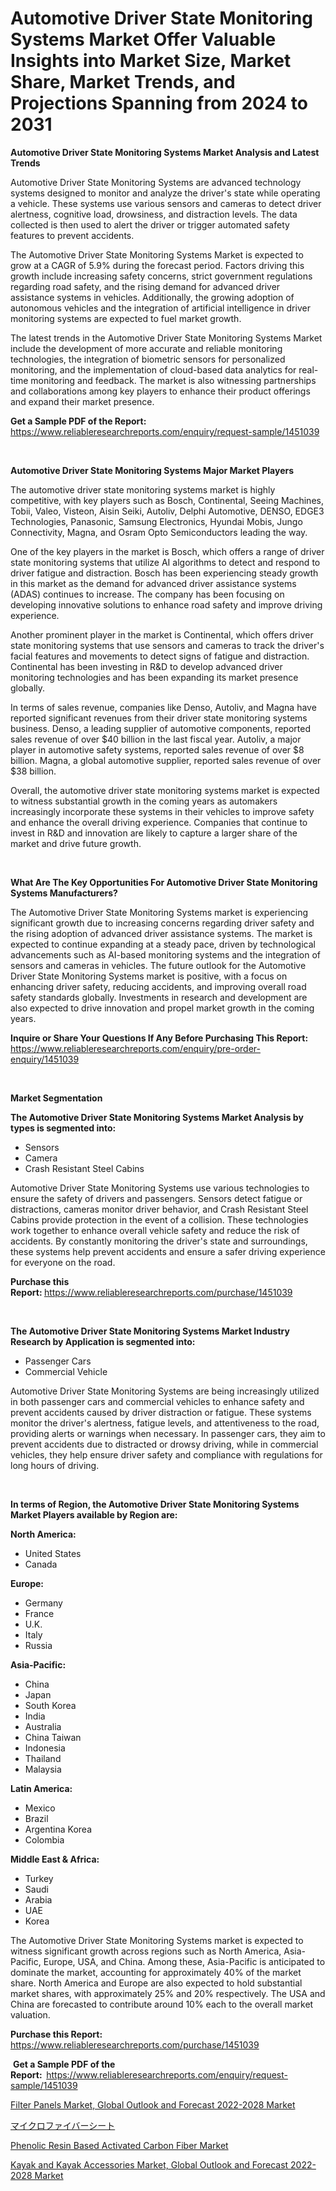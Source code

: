 <p><h1>Automotive Driver State Monitoring Systems Market Offer Valuable Insights into Market Size, Market Share, Market Trends, and Projections Spanning from 2024 to 2031</h1></p><p><strong>Automotive Driver State Monitoring Systems Market Analysis and Latest Trends</strong></p>
<p><p>Automotive Driver State Monitoring Systems are advanced technology systems designed to monitor and analyze the driver's state while operating a vehicle. These systems use various sensors and cameras to detect driver alertness, cognitive load, drowsiness, and distraction levels. The data collected is then used to alert the driver or trigger automated safety features to prevent accidents.</p><p>The Automotive Driver State Monitoring Systems Market is expected to grow at a CAGR of 5.9% during the forecast period. Factors driving this growth include increasing safety concerns, strict government regulations regarding road safety, and the rising demand for advanced driver assistance systems in vehicles. Additionally, the growing adoption of autonomous vehicles and the integration of artificial intelligence in driver monitoring systems are expected to fuel market growth.</p><p>The latest trends in the Automotive Driver State Monitoring Systems Market include the development of more accurate and reliable monitoring technologies, the integration of biometric sensors for personalized monitoring, and the implementation of cloud-based data analytics for real-time monitoring and feedback. The market is also witnessing partnerships and collaborations among key players to enhance their product offerings and expand their market presence.</p></p>
<p><strong>Get a Sample PDF of the Report:&nbsp;</strong> <a href="https://www.reliableresearchreports.com/enquiry/request-sample/1451039">https://www.reliableresearchreports.com/enquiry/request-sample/1451039</a></p>
<p>&nbsp;</p>
<p><strong>Automotive Driver State Monitoring Systems Major Market Players</strong></p>
<p><p>The automotive driver state monitoring systems market is highly competitive, with key players such as Bosch, Continental, Seeing Machines, Tobii, Valeo, Visteon, Aisin Seiki, Autoliv, Delphi Automotive, DENSO, EDGE3 Technologies, Panasonic, Samsung Electronics, Hyundai Mobis, Jungo Connectivity, Magna, and Osram Opto Semiconductors leading the way. </p><p>One of the key players in the market is Bosch, which offers a range of driver state monitoring systems that utilize AI algorithms to detect and respond to driver fatigue and distraction. Bosch has been experiencing steady growth in this market as the demand for advanced driver assistance systems (ADAS) continues to increase. The company has been focusing on developing innovative solutions to enhance road safety and improve driving experience. </p><p>Another prominent player in the market is Continental, which offers driver state monitoring systems that use sensors and cameras to track the driver's facial features and movements to detect signs of fatigue and distraction. Continental has been investing in R&D to develop advanced driver monitoring technologies and has been expanding its market presence globally.</p><p>In terms of sales revenue, companies like Denso, Autoliv, and Magna have reported significant revenues from their driver state monitoring systems business. Denso, a leading supplier of automotive components, reported sales revenue of over $40 billion in the last fiscal year. Autoliv, a major player in automotive safety systems, reported sales revenue of over $8 billion. Magna, a global automotive supplier, reported sales revenue of over $38 billion.</p><p>Overall, the automotive driver state monitoring systems market is expected to witness substantial growth in the coming years as automakers increasingly incorporate these systems in their vehicles to improve safety and enhance the overall driving experience. Companies that continue to invest in R&D and innovation are likely to capture a larger share of the market and drive future growth.</p></p>
<p>&nbsp;</p>
<p><strong>What Are The Key Opportunities For Automotive Driver State Monitoring Systems Manufacturers?</strong></p>
<p><p>The Automotive Driver State Monitoring Systems market is experiencing significant growth due to increasing concerns regarding driver safety and the rising adoption of advanced driver assistance systems. The market is expected to continue expanding at a steady pace, driven by technological advancements such as AI-based monitoring systems and the integration of sensors and cameras in vehicles. The future outlook for the Automotive Driver State Monitoring Systems market is positive, with a focus on enhancing driver safety, reducing accidents, and improving overall road safety standards globally. Investments in research and development are also expected to drive innovation and propel market growth in the coming years.</p></p>
<p><strong>Inquire or Share Your Questions If Any Before Purchasing This Report:</strong> <a href="https://www.reliableresearchreports.com/enquiry/pre-order-enquiry/1451039">https://www.reliableresearchreports.com/enquiry/pre-order-enquiry/1451039</a></p>
<p>&nbsp;</p>
<p><strong>Market Segmentation</strong></p>
<p><strong>The Automotive Driver State Monitoring Systems Market Analysis by types is segmented into:</strong></p>
<p><ul><li>Sensors</li><li>Camera</li><li>Crash Resistant Steel Cabins</li></ul></p>
<p><p>Automotive Driver State Monitoring Systems use various technologies to ensure the safety of drivers and passengers. Sensors detect fatigue or distractions, cameras monitor driver behavior, and Crash Resistant Steel Cabins provide protection in the event of a collision. These technologies work together to enhance overall vehicle safety and reduce the risk of accidents. By constantly monitoring the driver's state and surroundings, these systems help prevent accidents and ensure a safer driving experience for everyone on the road.</p></p>
<p><strong>Purchase this Report:&nbsp;</strong><a href="https://www.reliableresearchreports.com/purchase/1451039">https://www.reliableresearchreports.com/purchase/1451039</a></p>
<p>&nbsp;</p>
<p><strong>The Automotive Driver State Monitoring Systems Market Industry Research by Application is segmented into:</strong></p>
<p><ul><li>Passenger Cars</li><li>Commercial Vehicle</li></ul></p>
<p><p>Automotive Driver State Monitoring Systems are being increasingly utilized in both passenger cars and commercial vehicles to enhance safety and prevent accidents caused by driver distraction or fatigue. These systems monitor the driver's alertness, fatigue levels, and attentiveness to the road, providing alerts or warnings when necessary. In passenger cars, they aim to prevent accidents due to distracted or drowsy driving, while in commercial vehicles, they help ensure driver safety and compliance with regulations for long hours of driving.</p></p>
<p>&nbsp;</p>
<p><strong>In terms of Region, the Automotive Driver State Monitoring Systems Market Players available by Region are:</strong></p>
<p>
    <p> <strong> North America: </strong>
        <ul>
            <li>United States</li>
            <li>Canada</li>
        </ul>
        </p> 
    <p> <strong> Europe: </strong>
        <ul>
            <li>Germany</li>
            <li>France</li>
            <li>U.K.</li>
            <li>Italy</li>
            <li>Russia</li>
        </ul>
        </p> 
    <p> <strong> Asia-Pacific: </strong>
        <ul>
            <li>China</li>
            <li>Japan</li>
            <li>South Korea</li>
            <li>India</li>
            <li>Australia</li>
            <li>China Taiwan</li>
            <li>Indonesia</li>
            <li>Thailand</li>
            <li>Malaysia</li>
        </ul>
        </p> 
    <p> <strong> Latin America: </strong>
        <ul>
            <li>Mexico</li>
            <li>Brazil</li>
            <li>Argentina Korea</li>
            <li>Colombia</li>
        </ul>
        </p> 
    <p> <strong> Middle East & Africa: </strong>
        <ul>
            <li>Turkey</li>
            <li>Saudi</li>
            <li>Arabia</li>
            <li>UAE</li>
            <li>Korea</li>
        </ul>
    </p>
    </p>
<p><p>The Automotive Driver State Monitoring Systems market is expected to witness significant growth across regions such as North America, Asia-Pacific, Europe, USA, and China. Among these, Asia-Pacific is anticipated to dominate the market, accounting for approximately 40% of the market share. North America and Europe are also expected to hold substantial market shares, with approximately 25% and 20% respectively. The USA and China are forecasted to contribute around 10% each to the overall market valuation.</p></p>
<p><strong>Purchase this Report: </strong><a href="https://www.reliableresearchreports.com/purchase/1451039">https://www.reliableresearchreports.com/purchase/1451039</a></p>
<p>&nbsp;<strong>Get a Sample PDF of the Report:&nbsp;&nbsp;</strong><a href="https://www.reliableresearchreports.com/enquiry/request-sample/1451039">https://www.reliableresearchreports.com/enquiry/request-sample/1451039</a></p>
<p><strong></strong></p>
<p><p><a href="https://view.publitas.com/reportprime-1/filter-panels-market-global-outlook-and-forecast-2022-2028-market-size-share-trends-analysis-report-by-application-regional-outlook-competitive-strategies-and-segment-forecasts-2023-2030/">Filter Panels Market, Global Outlook and Forecast 2022-2028 Market</a></p><p><a href="https://medium.com/@mikedeckw2023/%E3%83%9E%E3%82%A4%E3%82%AF%E3%83%AD%E3%83%95%E3%82%A1%E3%82%A4%E3%83%90%E3%83%BC%E3%82%B7%E3%83%BC%E3%83%88%E5%B8%82%E5%A0%B4-%E6%88%90%E5%8A%9F%E3%81%99%E3%82%8B%E3%83%93%E3%82%B8%E3%83%8D%E3%82%B9%E6%88%A6%E7%95%A5%E3%81%AE%E9%8D%B52031%E5%B9%B4%E3%81%BE%E3%81%A7%E3%81%AE%E4%BA%88%E6%B8%AC-731aa5c5e6dd">マイクロファイバーシート</a></p><p><a href="https://five-trouble-98a.notion.site/Phenolic-Resin-Based-Activated-Carbon-Fiber-Market-Size-Furnishes-Valuable-Information-Encompassing--e6061189447945a3b4c69ccffe5a2f80">Phenolic Resin Based Activated Carbon Fiber Market</a></p><p><a href="https://view.publitas.com/reportprime-1/kayak-and-kayak-accessories-market-global-outlook-and-forecast-2022-2028-market-size-share-trends-analysis-report-by-application-regional-outlook-competitive-strategies-and-segment-forecasts-2023-2030/">Kayak and Kayak Accessories Market, Global Outlook and Forecast 2022-2028 Market</a></p></p>